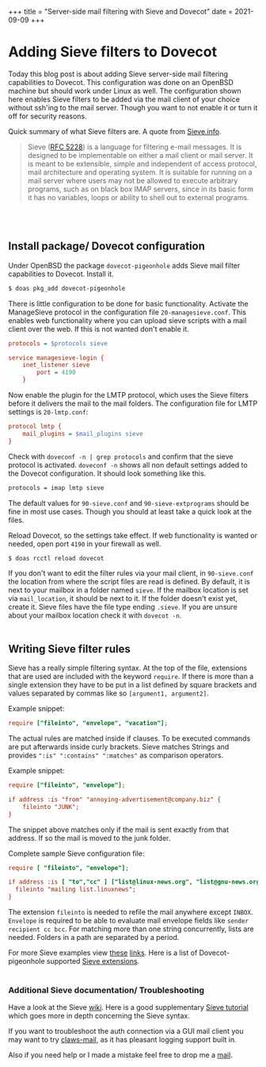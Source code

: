 +++
title = "Server-side mail filtering with Sieve and Dovecot"
date = 2021-09-09
+++

# Adding Sieve filters to Dovecot

Today this blog post is about adding Sieve server-side mail filtering capabilities to Dovecot. This configuration was done on an OpenBSD machine but should work under Linux as well. The configuration shown here enables Sieve filters to be added via the mail client of your choice without ssh'ing to the mail server. Though you want to not enable it or turn it off for security reasons.

Quick summary of what Sieve filters are. A quote from [Sieve.info](http://sieve.info/).
> Sieve ([RFC 5228](http://www.ietf.org/rfc/rfc5228.txt)) is a language for filtering e-mail messages. It is designed to be implementable on either a mail client or mail server. It is meant to be extensible, simple and independent of access protocol, mail architecture and operating system. It is suitable for running on a mail server where users may not be allowed to execute arbitrary programs, such as on black box IMAP servers, since in its basic form it has no variables, loops or ability to shell out to external programs. 

<br></br>

## Install package/ Dovecot configuration

Under OpenBSD the package `dovecot-pigeonhole` adds Sieve mail filter capabilities to Dovecot. Install it.

```sh
$ doas pkg_add dovecot-pigeonhole
```

There is little configuration to be done for basic functionality. Activate the ManageSieve protocol in the configuration file `20-managesieve.conf`. This enables web functionality where you can upload sieve scripts with a mail client over the web. If this is not wanted don't enable it. 

```cfg
protocols = $protocols sieve

service managesieve-login {
    inet_listener sieve
        port = 4190
    }
```

Now enable the plugin for the LMTP protocol, which uses the Sieve filters before it delivers the mail to the mail folders. The configuration file for LMTP settings is `20-lmtp.conf`:

```cfg
protocol lmtp {
    mail_plugins = $mail_plugins sieve
}
```

Check with `doveconf -n | grep protocols` and confirm that the sieve protocol is activated. `doveconf -n` shows all non default settings added to the Dovecot configuration. It should look something like this.

```sh
protocols = imap lmtp sieve
```

The default values for `90-sieve.conf` and `90-sieve-extprograms` should be fine in most use cases. Though you should at least take a quick look at the files.

Reload Dovecot, so the settings take effect. If web functionality is wanted or needed, open port `4190` in your firewall as well.

```sh
$ doas rcctl reload dovecot
```

If you don't want to edit the filter rules via your mail client, in `90-sieve.conf` the location from where the script files are read is defined. By default, it is next to your mailbox in a folder named `sieve`. If the mailbox location is set via `mail_location`, it should be next to it. If the folder doesn't exist yet, create it. Sieve files have the file type ending `.sieve`. If you are unsure about your mailbox location check it with `dovecot -n`.
<br></br>


## Writing Sieve filter rules

Sieve has a really simple filtering syntax. At the top of the file, extensions that are used are included with the keyword `require`. If there is more than a single extension they have to be put in a list defined by square brackets and values separated by commas like so `[argument1, argument2]`.

Example snippet:
```cfg
require ["fileinto", "envelope", "vacation"];
```

The actual rules are matched inside if clauses. To be executed commands are put afterwards inside curly brackets. Sieve matches Strings and provides `":is" ":contains" ":matches"` as comparison operators.

Example snippet:
```cfg
require ["fileinto", "envelope"];

if address :is "from" "annoying-advertisement@company.biz" {
    fileinto "JUNK";
}
```

The snippet above matches only if the mail is sent exactly from that address. If so the mail is moved to the junk folder.

Complete sample Sieve configuration file:

```cfg
require [ "fileinto", "envelope"];

if address :is [ "to","cc" ] ["list@linux-news.org", "list@gnu-news.org"] {
  fileinto "mailing list.linuxnews";
}
```

The extension `fileinto` is needed to refile the mail anywhere except `INBOX`. `Envelope` is required to be able to evaluate mail envelope fields like `sender recipient cc bcc`. For matching more than one string concurrently, lists are needed. Folders in a path are separated by a period.

For more Sieve examples view [these](https://doc.dovecot.org/configuration_manual/sieve/examples/) [links](https://en.wikipedia.org/wiki/Sieve_%28mail_filtering_language%29#Example). Here is a list of Dovecot-pigeonhole supported [Sieve extensions](https://doc.dovecot.org/configuration_manual/sieve/pigeonhole_sieve_interpreter/).
<br></br>

### Additional Sieve documentation/ Troubleshooting

Have a look at the Sieve [wiki](http://sieve.info/).
Here is a good supplementary [Sieve tutorial](https://p5r.uk/blog/2011/sieve-tutorial.html) which goes more in depth concerning the Sieve syntax.

If you want to troubleshoot the auth connection via a GUI mail client you may want to try [claws-mail](https://www.claws-mail.org/), as it has pleasant logging support built in.

Also if you need help or I made a mistake feel free to drop me a [mail](mailto:patrick@folie.dev).
